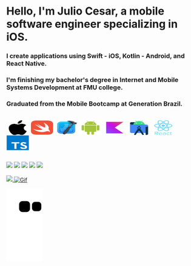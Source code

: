 # Hello, I'm Julio Cesar, a mobile software engineer specializing in iOS.

### I create applications using Swift - iOS, Kotlin - Android, and React Native.
### I'm finishing my bachelor's degree in Internet and Mobile Systems Development at FMU college.
### Graduated from the Mobile Bootcamp at Generation Brazil.

  <div style="display: inline_block"><br>
    <img align="center" alt="Julio-Apple" height="40" width="60" src="https://github.com/devicons/devicon/blob/master/icons/apple/apple-original.svg">
    <img align="center" alt="Julio-Swift" height="40" width="60" src="https://github.com/devicons/devicon/blob/master/icons/swift/swift-original.svg">
    <img align="center" alt="Julio-xCode" height="40" width="60" src="https://github.com/devicons/devicon/blob/master/icons/xcode/xcode-original.svg">
    <img align="center" alt="Julio-Android" height="40" width="60" src="https://github.com/devicons/devicon/blob/master/icons/android/android-original.svg">
    <img align="center" alt="Julio-Kotlin" height="40" width="60" src="https://github.com/devicons/devicon/blob/master/icons/kotlin/kotlin-original.svg">
    <img align="center" alt="Julio-android-studio" height="40" width="60" src="https://github.com/devicons/devicon/blob/master/icons/androidstudio/androidstudio-original.svg">
    <img align="center" alt="Julio-react-native" height="40" width="60" src="https://github.com/devicons/devicon/blob/master/icons/react/react-original-wordmark.svg">
    <img align="center" alt="Julio-typescript" height="40" width="60" src="https://github.com/devicons/devicon/blob/master/icons/typescript/typescript-original.svg">
</div>
  
  ## 
  <div>
    <a href="https://" target="_blank"><img src="https://img.shields.io/badge/YouTube-FF0000?style=for-the-badge&logo=youtube&logoColor=white" target="_blank"></a>
  <a href="https://www.instagram.com/js.cesar42/" target="_blank"><img src="https://img.shields.io/badge/-Instagram-%23E4405F?style=for-the-badge&logo=instagram&logoColor=white" target="_blank"></a>
 <a href="" target="_blank"><img src="https://img.shields.io/badge/Discord-7289DA?style=for-the-badge&logo=discord&logoColor=white" target="_blank"></a> 
  <a href ="mailto:contatojuliodeveloper@gmail.com"><img src="https://img.shields.io/badge/-Gmail-%23333?style=for-the-badge&logo=gmail&logoColor=white" target="_blank"></a>
  <a href="https://www.linkedin.com/in/julio-cesar-6728b41b6/" target="_blank"><img src="https://img.shields.io/badge/-LinkedIn-%230077B5?style=for-the-badge&logo=linkedin&logoColor=white" target="_blank"></a> 
  </div>
  <br>
  <a href = "https://www.codewars.com/users/Jovem%20Stark">
<img src="https://www.codewars.com/users/Jovem%20Stark/badges/small">



 <img align="center" alt="Gif" height="60" width="80" src="https://media1.giphy.com/media/v1.Y2lkPTc5MGI3NjExbDJoamp0M2Ezb3ZkY292YWc3ZDJ3dHJoMWN5ZzN4MW1rajB6M3I2OSZlcD12MV9pbnRlcm5hbF9naWZfYnlfaWQmY3Q9Zw/11e56tPCqD9kjK/giphy.gif">


   ![Snake animation](https://github.com/Julio1901/Julio1901/blob/output/github-contribution-grid-snake.svg)

